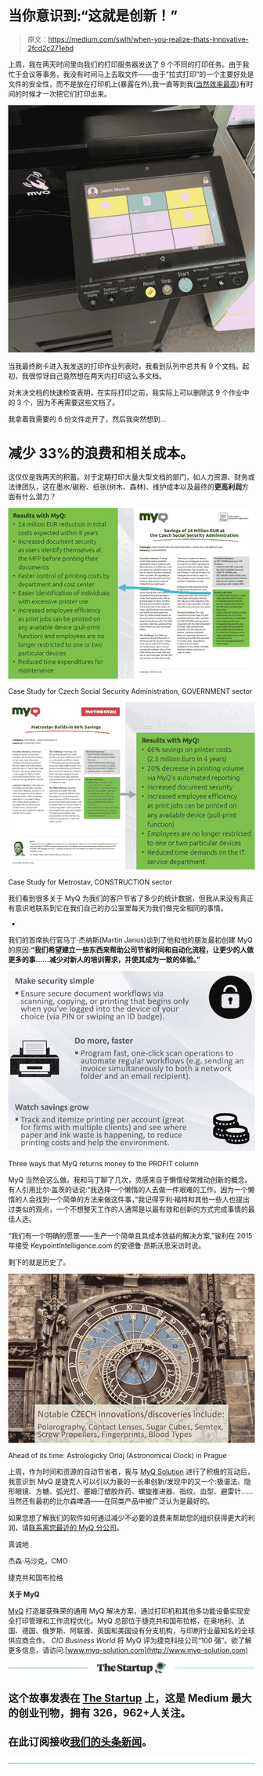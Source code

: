 # 当你意识到:“这就是创新！”

> 原文：<https://medium.com/swlh/when-you-realize-thats-innovative-2fcd2c271ebd>

上周，我在两天时间里向我们的打印服务器发送了 9 个不同的打印任务。由于我忙于会议等事务，我没有时间马上去取文件——由于“拉式打印”的一个主要好处是文件的安全性，而不是放在打印机上(暴露在外),我一直等到我([当然效率最高](/business-hacks/lifehacks-smartphone-habits-using-outlook-as-a-to-do-list-and-getting-coffee-957dfe7d12e4))有时间的时候才一次把它们打印出来。

![](img/cbe7c9b4160370c0e9d9e13112e5f5a9.png)

当我最终刷卡进入我发送的打印作业列表时，我看到队列中总共有 9 个文档。起初，我很惊讶自己竟然想在两天内打印这么多文档。

对未决文档的快速检查表明，在实际打印之前，我实际上可以删除这 9 个作业中的 3 个，因为不再需要这些文档了。

我拿着我需要的 6 份文件走开了，然后我突然想到…

# **减少 33%的浪费和相关成本。**

这仅仅是我两天的积蓄。对于定期打印大量大型文档的部门，如人力资源、财务或法律团队，这在墨水/碳粉、纸张(树木、森林)、维护成本以及最终的**更高利润**方面有什么潜力？

![](img/d5dee5993817df580bad577665a9ff14.png)

Case Study for Czech Social Security Administration, GOVERNMENT sector

![](img/8d37e9789a76fe1cc90c1a1c770eaf7e.png)

Case Study for Metrostav, CONSTRUCTION sector

我们看到很多关于 MyQ 为我们的客户节省了多少的统计数据，但我从来没有真正有意识地联系到它在我们自己的办公室里每天为我们做完全相同的事情。

*

我们的首席执行官马丁·杰纳斯(Martin Janus)谈到了他和他的朋友最初创建 MyQ 的原因:**“我们希望建立一些东西来帮助公司节省时间和自动化流程，让更少的人做更多的事……减少对新人的培训需求，并使其成为一致的体验。”**

![](img/4b5254154ab7af956503e8e53b1d8b66.png)

Three ways that MyQ returns money to the PROFIT column

MyQ 当然会这么做。我和马丁聊了几次，灵感来自于懒惰经常推动创新的概念。有人引用比尔·盖茨的话说:“我选择一个懒惰的人去做一件艰难的工作。因为一个懒惰的人会找到一个简单的方法来做这件事，”我记得亨利·福特和其他一些人也提出过类似的观点，一个不想整天工作的人通常是以最有效和创新的方式完成事情的最佳人选。

“我们有一个明确的愿景——生产一个简单且具成本效益的解决方案,”骏利在 2015 年接受 KeypointIntelligence.com 的安德鲁·昂斯沃思采访时说。

剩下的就是历史了。

![](img/984916c07dde0c8e87b6aeb964782a7a.png)

Ahead of its time: Astrologicky Orloj (Astronomical Clock) in Prague

上周，作为时间和资源的自动节省者，我与 [MyQ Solution](https://www.myq-solution.com/) 进行了积极的互动后，我意识到 MyQ 是捷克人可以引以为豪的一长串创新/发现中的又一个:极谱法、隐形眼镜、方糖、弧光灯、塞姆汀塑胶炸药、螺旋推进器、指纹、血型、避雷针……当然还有最初的比尔森啤酒——在同类产品中被广泛认为是最好的。

如果您想了解我们的软件如何通过减少不必要的浪费来帮助您的组织获得更大的利润，请[联系离您最近的 MyQ 分公司](https://www.myq-solution.com/contacts)。

真诚地

杰森·马沙克，CMO

捷克共和国布拉格

**关于 MyQ**

[MyQ](https://www.myq-solution.com/) 打造屡获殊荣的通用 MyQ 解决方案，通过打印机和其他多功能设备实现安全打印管理和工作流程优化。MyQ 总部位于捷克共和国布拉格，在奥地利、法国、德国、俄罗斯、阿联酋、英国和美国设有分支机构，与印刷行业最知名的全球供应商合作。 *CIO Business World* 将 MyQ 评为捷克科技公司“100 强”。欲了解更多信息，请访问:[www.myq-solution.com](http://www.myq-solution.com)

[![](img/308a8d84fb9b2fab43d66c117fcc4bb4.png)](https://medium.com/swlh)

## 这个故事发表在 [The Startup](https://medium.com/swlh) 上，这是 Medium 最大的创业刊物，拥有 326，962+人关注。

## 在此订阅接收[我们的头条新闻](http://growthsupply.com/the-startup-newsletter/)。

[![](img/b0164736ea17a63403e660de5dedf91a.png)](https://medium.com/swlh)